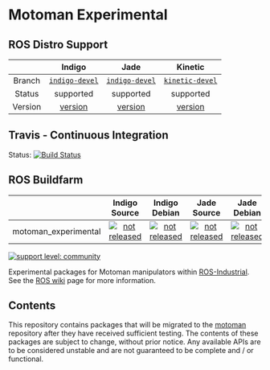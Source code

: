 # Motoman Experimental

## ROS Distro Support

|         | Indigo | Jade | Kinetic |
|:-------:|:------:|:----:|:-------:|
| Branch  | [`indigo-devel`](https://github.com/ros-industrial/motoman_experimental/tree/indigo-devel) | [`indigo-devel`](https://github.com/ros-industrial/motoman_experimental/tree/indigo-devel) | [`kinetic-devel`](https://github.com/ros-industrial/motoman_experimental/tree/kinetic-devel) |
| Status  |  supported | supported |  supported |
| Version | [version](http://repositories.ros.org/status_page/ros_indigo_default.html?q=motoman_experimental) | [version](http://repositories.ros.org/status_page/ros_jade_default.html?q=motoman_experimental) | [version](http://repositories.ros.org/status_page/ros_kinetic_default.html?q=motoman_experimental) |

## Travis - Continuous Integration

Status: [![Build Status](https://travis-ci.org/ros-industrial/motoman_experimental.svg?branch=kinetic-devel)](https://travis-ci.org/ros-industrial/motoman_experimental)

## ROS Buildfarm

|         | Indigo Source | Indigo Debian | Jade Source | Jade Debian |  Kinetic Source  |  Kinetic Debian |
|:-------:|:-------------------:|:-------------------:|:-------------------:|:-------------------:|:-------------------:|:-------------------:|
| motoman_experimental | [![not released](http://build.ros.org/buildStatus/icon?job=Isrc_uT__motoman_experimental__ubuntu_trusty__source)](http://build.ros.org/view/Isrc_uT/job/Isrc_uT__motoman_experimental__ubuntu_trusty__source/) | [![not released](http://build.ros.org/buildStatus/icon?job=Ibin_uT64__motoman_experimental__ubuntu_trusty_amd64__binary)](http://build.ros.org/view/Ibin_uT64/job/Ibin_uT64__motoman_experimental__ubuntu_trusty_amd64__binary/) | [![not released](http://build.ros.org/buildStatus/icon?job=Jsrc_uT__motoman_experimental__ubuntu_trusty__source)](http://build.ros.org/view/Jsrc_uT/job/Jsrc_uT__motoman_experimental__ubuntu_trusty__source/) | [![not released](http://build.ros.org/buildStatus/icon?job=Jbin_uT64__motoman_experimental__ubuntu_trusty_amd64__binary)](http://build.ros.org/view/Jbin_uT64/job/Jbin_uT64__motoman_experimental__ubuntu_trusty_amd64__binary/) | [![not released](http://build.ros.org/buildStatus/icon?job=Ksrc_uX__motoman_experimental__ubuntu_xenial__source)](http://build.ros.org/view/Ksrc_uX/job/Ksrc_uX__motoman_experimental__ubuntu_xenial__source/) | [![not released](http://build.ros.org/buildStatus/icon?job=Kbin_uX64__motoman_experimental__ubuntu_xenial_amd64__binary)](http://build.ros.org/view/Kbin_uX64/job/Kbin_uX64__motoman_experimental__ubuntu_xenial_amd64__binary/) |

[![support level: community](https://img.shields.io/badge/support%20level-community-lightgray.png)](http://rosindustrial.org/news/2016/10/7/better-supporting-a-growing-ros-industrial-software-platform)

Experimental packages for Motoman manipulators within [ROS-Industrial][].
See the [ROS wiki][] page for more information.


## Contents

This repository contains packages that will be migrated to the [motoman][]
repository after they have received sufficient testing. The contents of
these packages are subject to change, without prior notice. Any available
APIs are to be considered unstable and are not guaranteed to be complete
and / or functional.


[ROS-Industrial]: http://wiki.ros.org/Industrial
[ROS wiki]: http://wiki.ros.org/motoman_experimental
[motoman]: https://github.com/ros-industrial/motoman
